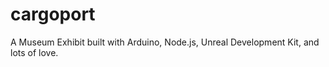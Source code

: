 cargoport
=========

A Museum Exhibit built with Arduino, Node.js, Unreal Development Kit, and lots of love.
